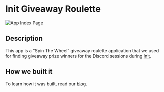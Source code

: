 # Init Giveaway Roulette

![App Index Page](https://github.com/adityaoberai/InitGiveawayRoulette/assets/31401437/69dfdbfb-bb31-40d9-83b4-450f012bb32c)

## Description

This app is a “Spin The Wheel” giveaway roulette application that we used for finding giveaway prize winners for the Discord sessions during [Init](https://appwrite.io/init).

## How we built it

To learn how it was built, read our [blog](https://appwrite.io/blog/post/building-init-giveaway-app).
